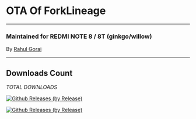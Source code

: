 # OTA Of ForkLineage

---------------------------------------------------------------------------------

### Maintained for REDMI NOTE 8 / 8T (ginkgo/willow)

By [Rahul Gorai](https://github.com/RahulGorai0206)

---------------------------------------------------------------------------------

## Downloads Count

*TOTAL DOWNLOADS*

[![Github Releases (by Release)](https://img.shields.io/github/downloads/RahulGorai0206/OTA/total.svg)](https://github.com/RahulGorai0206/OTA/releases)

[![Github Releases (by Release)](https://img.shields.io/github/downloads/RahulGorai0206/OTA/lineage-19.1-FORK/total.svg)](https://github.com/RahulGorai0206/OTA/releases)
